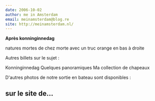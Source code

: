 ```yaml
---
date: 2006-10-02
author: me in Amsterdam
email: meinamsterdam@blog.re
site: http://meinamsterdam.nl/
---
```


<!-- TB -->
<p><strong>Après konninginnedag</strong></p>
<p>natures mortes de chez morte avec un truc orange en bas à droite


Autres billets sur le sujet :

Konninginnedag
Quelques panoramiques
Ma collection de chapeaux


D'autres photos de notre sortie en bateau sont disponibles :

sur le site de...</p>
---